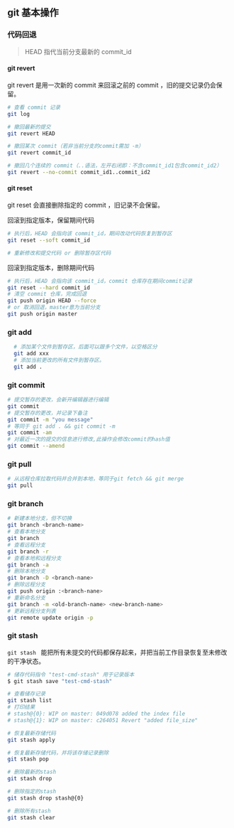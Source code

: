<!--
 * @Date: 2021-06-16 17:11:17
 * @LastEditors: wfj
 * @LastEditTime: 2023-06
 * @FilePath: /document-library/articles/工具/git使用手册.md
-->

## git 基本操作

### 代码回退

> HEAD 指代当前分支最新的 commit_id

#### git revert

git revert 是用一次新的 commit 来回滚之前的 commit ，旧的提交记录仍会保留。

```bash
# 查看 commit 记录
git log

# 撤回最新的提交
git revert HEAD

# 撤回某次 commit（若非当前分支的commit需加 -m）
git revert commit_id

# 撤回几个连续的 commit（..语法，左开右闭即：不含commit_id1包含commit_id2）
git revert --no-commit commit_id1..commit_id2
```

#### git reset

git reset 会直接删除指定的 commit ，旧记录不会保留。

回滚到指定版本，保留期间代码

```bash
# 执行后，HEAD 会指向该 commit_id，期间改动代码恢复到暂存区
git reset --soft commit_id

# 重新修改和提交代码 or 删除暂存区代码
```

回滚到指定版本，删除期间代码

```bash
# 执行后，HEAD 会指向该 commit_id，commit 仓库存在期间commit记录
git reset --hard commit_id
# 清空 commit 仓库，完成回退
git push origin HEAD --force
# or 取消回退，master意为当前分支
git push origin master
```

### git add

```bash
  # 添加某个文件到暂存区，后面可以跟多个文件，以空格区分
  git add xxx
  # 添加当前更改的所有文件到暂存区。
  git add .
```

### git commit

```bash
# 提交暂存的更改，会新开编辑器进行编辑
git commit
# 提交暂存的更改，并记录下备注
git commit -m "you message"
# 等同于 git add . && git commit -m
git commit -am
# 对最近一次的提交的信息进行修改,此操作会修改commit的hash值
git commit --amend
```

### git pull

```bash
# 从远程仓库拉取代码并合并到本地，等同于git fetch && git merge
git pull
```

### git branch

```bash
# 新建本地分支，但不切换
git branch <branch-name>
# 查看本地分支
git branch
# 查看远程分支
git branch -r
# 查看本地和远程分支
git branch -a
# 删除本地分支
git branch -D <branch-nane>
# 删除远程分支
git push origin :<branch-nane>
# 重新命名分支
git branch -m <old-branch-name> <new-branch-name>
# 更新远程分支列表
git remote update origin -p
```

### git stash

`git stash ` 能把所有未提交的代码都保存起来，并把当前工作目录恢复至未修改的干净状态。

```bash
# 储存代码指令 "test-cmd-stash" 用于记录版本
$ git stash save "test-cmd-stash"

# 查看储存记录
git stash list
# 打印结果
# stash@{0}: WIP on master: 049d078 added the index file
# stash@{1}: WIP on master: c264051 Revert "added file_size"

# 恢复最新存储代码
git stash apply

# 恢复最新存储代码，并将该存储记录删除
git stash pop

# 删除最新的stash
git stash drop

# 删除指定的stash
git stash drop stash@{0}

# 删除所有stash
git stash clear
```
